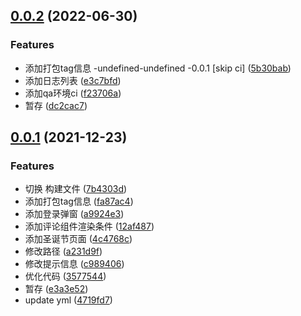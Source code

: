 ## [0.0.2](https://github.com/abner-forever/abner-blog/compare/0.0.1...0.0.2) (2022-06-30)


### Features

* 添加打包tag信息 -undefined-undefined -0.0.1 [skip ci] ([5b30bab](https://github.com/abner-forever/abner-blog/commit/5b30babf992b29f50ee976233017593e786b3220))
* 添加日志列表 ([e3c7bfd](https://github.com/abner-forever/abner-blog/commit/e3c7bfd8596224ef192765c0c1c261aedd21bc21))
* 添加qa环境ci ([f23706a](https://github.com/abner-forever/abner-blog/commit/f23706abee90adb64b532286a08512cb666e9f30))
* 暂存 ([dc2cac7](https://github.com/abner-forever/abner-blog/commit/dc2cac7e8644e73c5268dc681a193dede0c2bbf1))



## [0.0.1](https://github.com/abner-forever/abner-blog/compare/7b4303dd93494e2d88eeef05911ae5d437178a94...0.0.1) (2021-12-23)


### Features

* 切换 构建文件 ([7b4303d](https://github.com/abner-forever/abner-blog/commit/7b4303dd93494e2d88eeef05911ae5d437178a94))
* 添加打包tag信息 ([fa87ac4](https://github.com/abner-forever/abner-blog/commit/fa87ac4177cee2b1c68ba0c3ec33e4be779d12f3))
* 添加登录弹窗 ([a9924e3](https://github.com/abner-forever/abner-blog/commit/a9924e318fc829755733ad7573ac3e2fa0a97060))
* 添加评论组件渲染条件 ([12af487](https://github.com/abner-forever/abner-blog/commit/12af48751fe134322832d080b82dd195bc5bd767))
* 添加圣诞节页面 ([4c4768c](https://github.com/abner-forever/abner-blog/commit/4c4768c6da01e25dab6b8c0368dcb65ea0de6c85))
* 修改路径 ([a231d9f](https://github.com/abner-forever/abner-blog/commit/a231d9ff9becd611218ec304f2184bbf1c1fa39d))
* 修改提示信息 ([c989406](https://github.com/abner-forever/abner-blog/commit/c9894067aced96ee250c462facfc42509bde361c))
* 优化代码 ([3577544](https://github.com/abner-forever/abner-blog/commit/357754430a7af09791214168eb5fc56a5fa1f2fa))
* 暂存 ([e3a3e52](https://github.com/abner-forever/abner-blog/commit/e3a3e52c598348841d576e4bafef70b70b428959))
* update yml ([4719fd7](https://github.com/abner-forever/abner-blog/commit/4719fd7ffa48ee9146bb69ae2d213711cc45460e))



